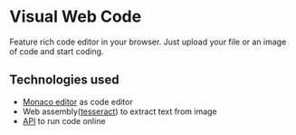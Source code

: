 # Visual Web Code

Feature rich code editor in your browser. Just upload your file or an image of code and start coding. 

## Technologies used
- [Monaco editor](https://github.com/react-monaco-editor/react-monaco-editor) as code editor
- Web assembly([tesseract](https://github.com/naptha/tesseract.js)) to extract text from image
- [API](https://github.com/engineer-man/piston) to run code online
